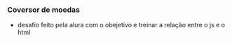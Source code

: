 ### Coversor de moedas
* desafio feito pela alura com o obejetivo e treinar a relação entre o js e o html

